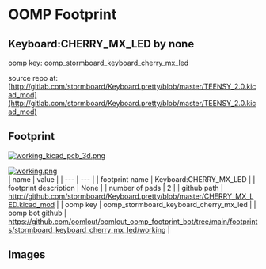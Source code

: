 # OOMP Footprint  
## Keyboard:CHERRY_MX_LED  by none  
  
oomp key: oomp_stormboard_keyboard_cherry_mx_led  
  
source repo at: [http://gitlab.com/stormboard/Keyboard.pretty/blob/master/TEENSY_2.0.kicad_mod](http://gitlab.com/stormboard/Keyboard.pretty/blob/master/TEENSY_2.0.kicad_mod)  
## Footprint  
  
[![working_kicad_pcb_3d.png](working_kicad_pcb_3d_600.png)](working_kicad_pcb_3d.png)  
  
[![working.png](working_600.png)](working.png)  
| name | value | 
| --- | --- | 
| footprint name | Keyboard:CHERRY_MX_LED | 
| footprint description | None | 
| number of pads | 2 | 
| github path | http://github.com/stormboard/Keyboard.pretty/blob/master/CHERRY_MX_LED.kicad_mod | 
| oomp key | oomp_stormboard_keyboard_cherry_mx_led | 
| oomp bot github | https://github.com/oomlout/oomlout_oomp_footprint_bot/tree/main/footprints/stormboard_keyboard_cherry_mx_led/working | 
## Images  
